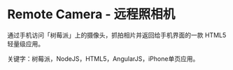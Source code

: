 # Remote Camera - 远程照相机

通过手机访问「树莓派」上的摄像头，抓拍相片并返回给手机界面的一款 HTML5 轻量级应用。

关键字：树莓派，NodeJS，HTML5，AngularJS，iPhone单页应用。

